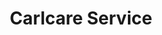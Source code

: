 ---
title: "Carlcare Service"
url: /karachi/carlcare-service-fariya-mobile-mall-block-2-gulshan-e-iqbal/
shop: mobile phone
---